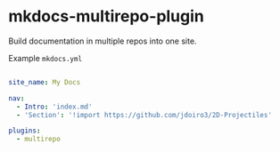 # mkdocs-multirepo-plugin

Build documentation in multiple repos into one site.

Example `mkdocs.yml`

```yaml

site_name: My Docs

nav:
  - Intro: 'index.md'
  - 'Section': '!import https://github.com/jdoiro3/2D-Projectiles'

plugins:
  - multirepo
```

